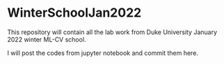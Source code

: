 # WinterSchoolJan2022

This repository will contain all the  lab work from Duke University January 2022 winter ML-CV school.

I will post the codes from jupyter notebook and commit them here.
